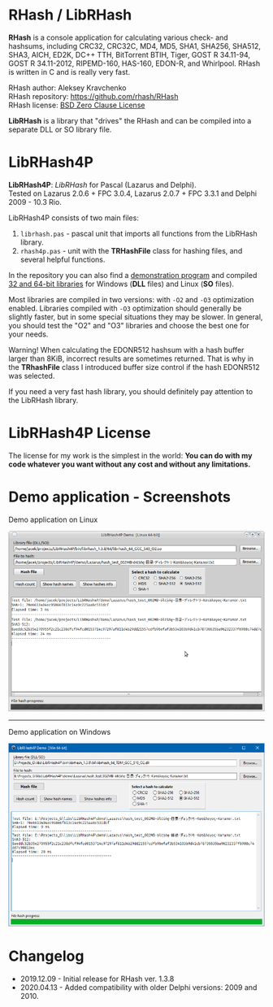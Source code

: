 ﻿
# RHash / LibRHash

**RHash** is a console application for calculating various check- and hashsums, including CRC32, CRC32C, MD4, MD5, SHA1, SHA256, SHA512, SHA3, AICH, ED2K, DC++ TTH, BitTorrent BTIH, Tiger, GOST R 34.11-94, GOST R 34.11-2012, RIPEMD-160, HAS-160, EDON-R, and Whirlpool.
RHash is written in C and is really very fast.

RHash author: Aleksey Kravchenko  
RHash repository: https://github.com/rhash/RHash  
RHash license: [BSD Zero Clause License](https://github.com/rhash/RHash/blob/master/COPYING)

**LibRHash** is a library that "drives" the RHash and can be compiled into a separate DLL or SO library file.

# LibRHash4P

**LibRHash4P**: *LibRHash* for Pascal (Lazarus and Delphi).  
Tested on Lazarus 2.0.6 + FPC 3.0.4, Lazarus 2.0.7 + FPC 3.3.1 and Delphi 2009 - 10.3 Rio.

LibRHash4P consists of two main files:
1. `librhash.pas` - pascal unit that imports all functions from the LibRHash library.
2. `rhash4p.pas` - unit with the **TRHashFile** class for hashing files, and several helpful functions.

In the repository you can also find a [demonstration program](./tree/master/demo) and compiled [32 and 64-bit libraries](./tree/master/bin/librhash_1.3.8) for Windows (**DLL** files) and Linux (**SO** files).

Most libraries are compiled in two versions: with `-O2` and `-O3` optimization enabled. Libraries compiled with `-O3` optimization should generally be slightly faster, but in some special situations they may be slower. In general, you should test the "O2" and "O3" libraries and choose the best one for your needs.

Warning!
When calculating the EDONR512 hashsum with a hash buffer larger than 8KiB, incorrect results are sometimes returned. That is why in the **TRhashFile** class I introduced buffer size control if the hash EDONR512 was selected.

If you need a very fast hash library, you should definitely pay attention to the LibRHash library.

# LibRHash4P License

The license for my work is the simplest in the world: **You can do with my code whatever you want without any cost and without any limitations.**

# Demo application - Screenshots

Demo application on Linux

![Demo on Linux](librhash4p_linux.png)

---

Demo application on Windows

![Demo on Windows](librhash4p_windows.png)

# Changelog

 - 2019.12.09 - Initial release for RHash ver. 1.3.8
 - 2020.04.13 - Added compatibility with older Delphi versions: 2009 and 2010.
